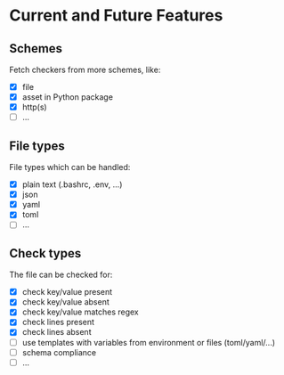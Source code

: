 # Current and Future Features

## Schemes

Fetch checkers from more schemes, like:

- [x] file
- [x] asset in Python package
- [x] http(s)
- [ ] ...

## File types

File types which can be handled:

- [x] plain text (.bashrc, .env, ...)
- [x] json
- [x] yaml
- [x] toml
- [ ] ...

## Check types

The file can be checked for:

- [x] check key/value present
- [x] check key/value absent
- [x] check key/value matches regex
- [x] check lines present
- [x] check lines absent
- [ ] use templates with variables from environment or files (toml/yaml/...)
- [ ] schema compliance
- [ ] ...
